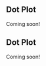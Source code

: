 <!-- --8<-- [start:usage] -->
## Dot Plot
Coming soon!
<!-- ### Simple
=== "dx"

    ```python
    dx.dotplot(df, ...)
    ```
    ![](../screenshots/plotting_dotplot_simple1.png)

=== "pd.options.plotting.backend = 'dx'"

    !!! info "Make sure you [enable `dx` as a pandas plotting backend](../plotting/overview.md#enabling-pandas-plotting-backend) first."

    ```python
    df.plot(kind='dotplot', x='keyword_column', y='integer_column')
    ```
    ![](../screenshots/plotting_dotplot_simple1_pd.png)

### Customized

=== "dx"

    ```python
    dx.dotplot(
        df, 
        ...
    )
    ```
    ![](../screenshots/plotting_dotplot_custom1.png)

=== "pd.options.plotting.backend = 'dx'"

    !!! info "Make sure you [enable `dx` as a pandas plotting backend](../plotting/overview.md#enabling-pandas-plotting-backend) first."

    ```python
    df.plot(
        kind='dotplot',
        ...
    )
    ```
    ![](../screenshots/plotting_dotplot_custom1_pd.png) -->

<!-- --8<-- [end:usage] -->

<!-- --8<-- [start:ref] -->
## Dot Plot
Coming soon!
<!-- ::: src.dx.plotting.dex.dotplot -->
<!-- --8<-- [end:ref] -->